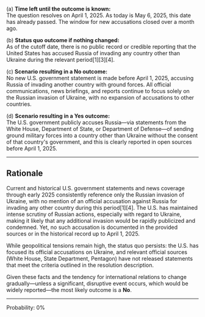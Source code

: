 (a) **Time left until the outcome is known:**  
The question resolves on April 1, 2025. As today is May 6, 2025, this date has already passed. The window for new accusations closed over a month ago.

(b) **Status quo outcome if nothing changed:**  
As of the cutoff date, there is no public record or credible reporting that the United States has accused Russia of invading any country other than Ukraine during the relevant period[1][3][4].

(c) **Scenario resulting in a No outcome:**  
No new U.S. government statement is made before April 1, 2025, accusing Russia of invading another country with ground forces. All official communications, news briefings, and reports continue to focus solely on the Russian invasion of Ukraine, with no expansion of accusations to other countries.

(d) **Scenario resulting in a Yes outcome:**  
The U.S. government publicly accuses Russia—via statements from the White House, Department of State, or Department of Defense—of sending ground military forces into a country other than Ukraine without the consent of that country's government, and this is clearly reported in open sources before April 1, 2025.

---

## Rationale

Current and historical U.S. government statements and news coverage through early 2025 consistently reference only the Russian invasion of Ukraine, with no mention of an official accusation against Russia for invading any other country during this period[1][4]. The U.S. has maintained intense scrutiny of Russian actions, especially with regard to Ukraine, making it likely that any additional invasion would be rapidly publicized and condemned. Yet, no such accusation is documented in the provided sources or in the historical record up to April 1, 2025.

While geopolitical tensions remain high, the status quo persists: the U.S. has focused its official accusations on Ukraine, and relevant official sources (White House, State Department, Pentagon) have not released statements that meet the criteria outlined in the resolution description.

Given these facts and the tendency for international relations to change gradually—unless a significant, disruptive event occurs, which would be widely reported—the most likely outcome is a **No**.

---

Probability: 0%